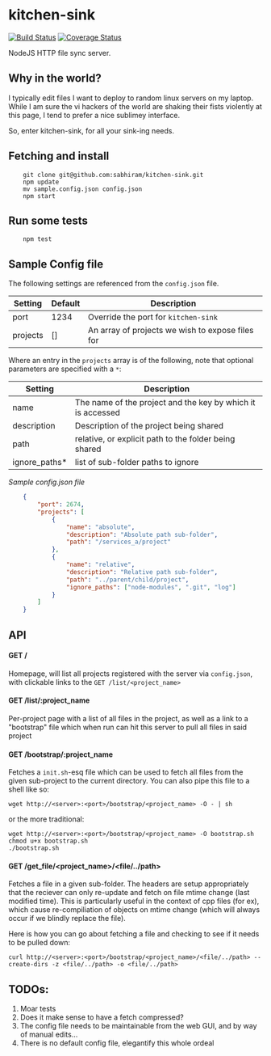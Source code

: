 # kitchen-sink

[![Build Status](https://travis-ci.org/sabhiram/kitchen-sink.svg?branch=master)](https://travis-ci.org/sabhiram/kitchen-sink) [![Coverage Status](https://coveralls.io/repos/sabhiram/kitchen-sink/badge.png)](https://coveralls.io/r/sabhiram/kitchen-sink)

NodeJS HTTP file sync server.

## Why in the world?

I typically edit files I want to deploy to random linux servers on my laptop. While I am sure the vi hackers of the world are shaking their fists violently at this page, I tend to prefer a nice sublimey interface. 

So, enter kitchen-sink, for all your sink-ing needs.

## Fetching and install

```
    git clone git@github.com:sabhiram/kitchen-sink.git
    npm update
    mv sample.config.json config.json
    npm start
```

## Run some tests

```
    npm test
```

## Sample Config file

The following settings are referenced from the `config.json` file. 

| Setting | Default | Description |
| ------- | ------- | ----------- |
| port    | 1234    | Override the port for `kitchen-sink` |
| projects| []      | An array of projects we wish to expose files for |

Where an entry in the `projects` array is of the following, note that optional parameters are specified with a `*`:

|    Setting    | Description |
|    -------    | ----------- |
| name          | The name of the project and the key by which it is accessed |
| description   | Description of the project being shared |
| path          | relative, or explicit path to the folder being shared |
| ignore_paths* | list of sub-folder paths to ignore |

*Sample config.json file*

```json
    {
        "port": 2674,
        "projects": [
            {
                "name": "absolute",
                "description": "Absolute path sub-folder",
                "path": "/services_a/project"
            },
            {
                "name": "relative",
                "description": "Relative path sub-folder",
                "path": "../parent/child/project",
                "ignore_paths": ["node-modules", ".git", "log"]
            }
        ]
    }
```

## API

#### GET /

Homepage, will list all projects registered with the server via `config.json`, with clickable links to the `GET /list/<project_name>`

#### GET /list/:project_name

Per-project page with a list of all files in the project, as well as a link to a "bootstrap" file which when run can hit this server to pull all files in said project

#### GET /bootstrap/:project_name

Fetches a `init.sh`-esq file which can be used to fetch all files from the given sub-project to the current directory. You can also pipe this file to a shell like so:

    wget http://<server>:<port>/bootstrap/<project_name> -O - | sh

or the more traditional:

    wget http://<server>:<port>/bootstrap/<project_name> -O bootstrap.sh
    chmod u+x bootstrap.sh
    ./bootstrap.sh

#### GET /get_file/<project_name>/<file/../path>

Fetches a file in a given sub-folder. The headers are setup appropriately that the reciever can only re-update and fetch on file mtime change (last modified time). This is particularly useful in the context of cpp files (for ex), which cause re-compiliation of objects on mtime change (which will always occur if we blindly replace the file). 

Here is how you can go about fetching a file and checking to see if it needs to be pulled down:

    curl http://<server>:<port>/bootstrap/<project_name>/<file/../path> --create-dirs -z <file/../path> -o <file/../path>

## TODOs:

1. Moar tests
2. Does it make sense to have a fetch compressed?
3. The config file needs to be maintainable from the web GUI, and by way of manual edits...
4. There is no default config file, elegantify this whole ordeal

